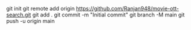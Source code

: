git init
git remote add origin https://github.com/Ranjan948/movie-ott-search.git
git add .
git commit -m "Initial commit"
git branch -M main
git push -u origin main
